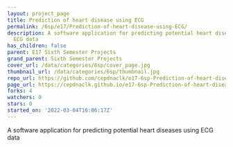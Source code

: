 ```yaml
---
layout: project_page
title: Prediction of heart disease using ECG
permalink: /6sp/e17/Prediction-of-heart-disease-using-ECG/
description: A software application for predicting potential heart diseases using
  ECG data
has_children: false
parent: E17 Sixth Semester Projects
grand_parent: Sixth Semester Projects
cover_url: /data/categories/6sp/cover_page.jpg
thumbnail_url: /data/categories/6sp/thumbnail.jpg
repo_url: https://github.com/cepdnaclk/e17-6sp-Prediction-of-heart-disease-using-ECG
page_url: https://cepdnaclk.github.io/e17-6sp-Prediction-of-heart-disease-using-ECG
forks: 4
watchers: 0
stars: 0
started_on: '2022-03-04T16:06:17Z'
---
```


A software application for predicting potential heart diseases using ECG data